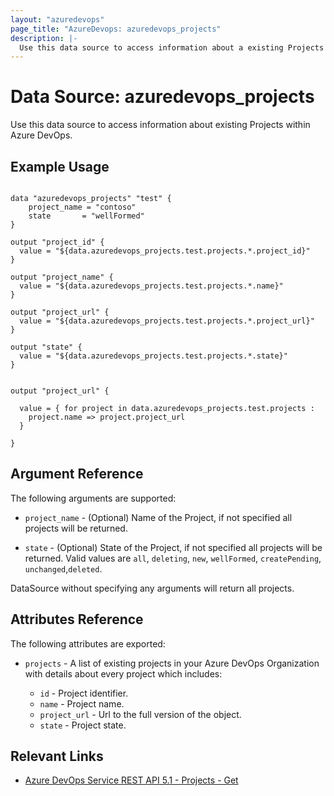```yaml
---
layout: "azuredevops"
page_title: "AzureDevops: azuredevops_projects"
description: |-
  Use this data source to access information about a existing Projects within Azure DevOps.
---
```


# Data Source: azuredevops_projects

Use this data source to access information about existing Projects within Azure DevOps.

## Example Usage

```hcl

data "azuredevops_projects" "test" {
    project_name = "contoso"
    state       = "wellFormed"
}

output "project_id" {
  value = "${data.azuredevops_projects.test.projects.*.project_id}"
}

output "project_name" {
  value = "${data.azuredevops_projects.test.projects.*.name}"
}

output "project_url" {
  value = "${data.azuredevops_projects.test.projects.*.project_url}"
}

output "state" {
  value = "${data.azuredevops_projects.test.projects.*.state}"
}


output "project_url" {

  value = { for project in data.azuredevops_projects.test.projects :
    project.name => project.project_url
  }

}
```

## Argument Reference

The following arguments are supported:

- `project_name` - (Optional) Name of the Project, if not specified all projects will be returned.

- `state` - (Optional) State of the Project, if not specified all projects will be returned. Valid values are `all`, `deleting`, `new`, `wellFormed`, `createPending`, `unchanged`,`deleted`.

DataSource without specifying any arguments will return all projects.

## Attributes Reference

The following attributes are exported:

- `projects` - A list of existing projects in your Azure DevOps Organization with details about every project which includes:

  - `id` - Project identifier.
  - `name` - Project name.
  - `project_url` - Url to the full version of the object.
  - `state` - Project state.

## Relevant Links

- [Azure DevOps Service REST API 5.1 - Projects - Get](https://docs.microsoft.com/en-us/rest/api/azure/devops/core/projects/get?view=azure-devops-rest-5.1)

